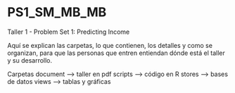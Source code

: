 # PS1_SM_MB_MB
 Taller 1 - Problem Set 1: Predicting Income

Aquí se explican las carpetas, lo que contienen, los detalles y como se organizan, para que las personas que entren entiendan dónde está el taller y su desarrollo.

Carpetas
document --> taller en pdf
scripts --> código en R
stores --> bases de datos
views --> tablas y gráficas